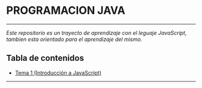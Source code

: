 # PROGRAMACION JAVA
---
_Este repositorio es un trayecto de aprendizaje con el leguaje JavaScript, tambien esta orientado para el aprendizaje del mismo._

## Tabla de contenidos
- [Tema 1 (Introducción a JavaScript)](https://github.com/yisusturtle/JavaScript_PROJECTS/tree/master/TEMA%201)

---